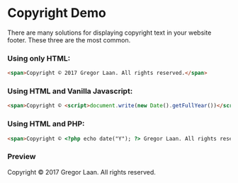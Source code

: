 # Copyright Demo

There are many solutions for displaying copyright text in your website footer. These three are the most common.

### Using only HTML:

```html
<span>Copyright © 2017 Gregor Laan. All rights reserved.</span>
```

### Using HTML and Vanilla Javascript:

```html
<span>Copyright © <script>document.write(new Date().getFullYear())</script> Gregor Laan. All rights reserved.</span>
```

### Using HTML and PHP:

```html
<span>Copyright © <?php echo date("Y"); ?> Gregor Laan. All rights reserved.</span>
```

### Preview
<span>Copyright © 2017 Gregor Laan. All rights reserved.</span>
